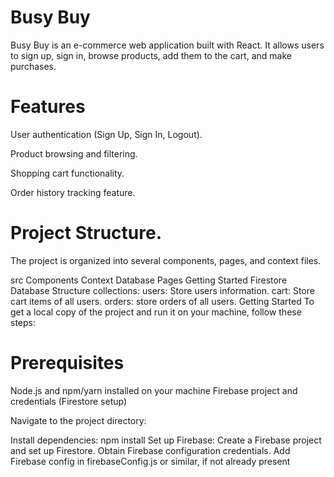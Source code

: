 # Busy Buy
Busy Buy is an e-commerce web application built with React. It allows users to sign up, sign in, browse products, add them to the cart, and make purchases.

 # Features
User authentication (Sign Up, Sign In, Logout).

Product browsing and filtering.

Shopping cart functionality.

Order history tracking feature.
# Project Structure.
The project is organized into several components, pages, and context files.

src
Components
Context
Database
Pages
Getting Started
Firestore Database Structure
collections:
users: Store users information.
cart: Store cart items of all users.
orders: store orders of all users.
Getting Started
To get a local copy of the project and run it on your machine, follow these steps:

# Prerequisites
Node.js and npm/yarn installed on your machine
Firebase project and credentials (Firestore setup)

Navigate to the project directory:

Install dependencies:
npm install
Set up Firebase:
Create a Firebase project and set up Firestore.
Obtain Firebase configuration credentials.
Add Firebase config in firebaseConfig.js or similar, if not already present
